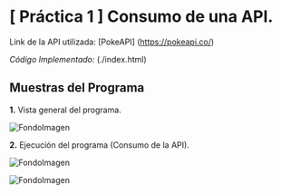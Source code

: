 # **[ Práctica 1 ]** Consumo de una API.

Link de la API utilizada: [PokeAPI] (https://pokeapi.co/)

_Código Implementado:_ (./index.html)

## Muestras del Programa

**1.** Vista general del programa.

![FondoImagen](./)

**2.** Ejecución del programa (Consumo de la API).

![FondoImagen](./)

![FondoImagen](./)
